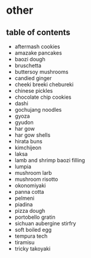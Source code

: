 # other

## table of contents

- aftermash cookies
- amazake pancakes
- baozi dough
- bruschetta
- buttersoy mushrooms
- candied ginger
- cheeki breeki chebureki
- chinese pickles
- chocolate chip cookies
- dashi
- gochujang noodles
- gyoza
- gyudon
- har gow
- har gow shells
- hirata buns
- kimchijeon
- laksa
- lamb and shrimp baozi filling
- lumpia
- mushroom larb
- mushroom risotto
- okonomiyaki
- panna cotta
- pelmeni
- piadina
- pizza dough
- portobello gratin
- sichuan aubergine stirfry
- soft boiled egg
- tempura tech
- tiramisu
- tricky takoyaki

